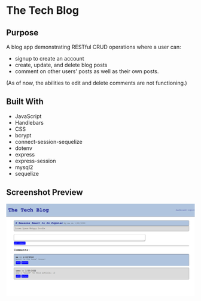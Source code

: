 # The Tech Blog

## Purpose
A blog app demonstrating RESTful CRUD operations where a user can:
* signup to create an account
* create, update, and delete blog posts
* comment on other users' posts as well as their own posts. 

(As of now, the abilities to edit and delete comments are not functioning.)

## Built With
* JavaScript
* Handlebars
* CSS
* bcrypt
* connect-session-sequelize
* dotenv
* express
* express-session
* mysql2
* sequelize

## Screenshot Preview
![Screenshot of The Tech Blog](./assets/the-tech-blog.png)